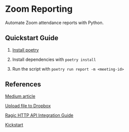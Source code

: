 # Zoom Reporting

Automate Zoom attendance reports with Python.

## Quickstart Guide

1. [Install poetry][1]

2. Install dependencies with `poetry install`

3. Run the script with `poetry run report -m <meeting-id>`

## References

[Medium article][2]

[Upload file to Dropbox][3]

[Ragic HTTP API Integration Guide][4]

[Kickstart][5]


[1]: https://python-poetry.org/docs/#installation
[2]: https://medium.com/swlh/how-i-automate-my-church-organisations-zoom-meeting-attendance-reporting-with-python-419dfe7da58c
[3]: https://stackoverflow.com/questions/23894221/upload-file-to-my-dropbox-from-python-script
[4]: https://www.ragic.com/intl/en/doc-api
[5]: https://github.com/mattcoding4days/kickstart
